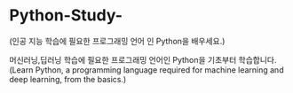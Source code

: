 # Python-Study-
(인공 지능 학습에 필요한 프로그래밍 언어 인 Python을 배우세요.)

머신러닝,딥러닝 학습에 필요한 프로그래밍 언어인 Python을 기초부터 학습합니다.
(Learn Python, a programming language required for machine learning and deep learning, from the basics.)
